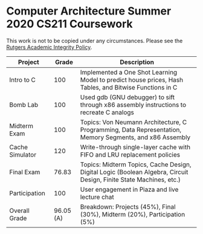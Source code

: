 # Computer Architecture Summer 2020 CS211 Coursework

This work is not to be copied under any circumstances. Please see the [Rutgers Academic Integrity Policy](http://academicintegrity.rutgers.edu/).

| Project         	| Grade       	| Description                                                                                    	|
|-----------------	|-------------	|------------------------------------------------------------------------------------------------	|
| Intro to C      	| 100         	| Implemented a One Shot Learning Model to predict house prices, Hash Tables, and Bitwise Functions in C 	|
| Bomb Lab        	| 100         	| Used gdb (GNU debugger) to sift through x86 assembly instructions to recreate C analogs       	|
| Midterm Exam   	  | 100         	| Topics: Von Neumann Architecture, C Programming, Data Representation, Memory Segments, and x86 Assembly |
| Cache Simulator 	| 120          	| Write-through single-layer cache with FIFO and LRU replacement policies                        |
| Final Exam       	| 76.83       	| Topics: Midterm Topics, Cache Design, Digital Logic (Boolean Algebra, Circuit Design, Finite State Machines, etc.)      	|
| Participation     | 100          	| User engagement in Piaza and live lecture chat                                                	|
| Overall Grade     | 96.05 (A)     | Breakdown: Projects (45%), Final (30%), Midterm (20%), Participation (5%)                      	|

